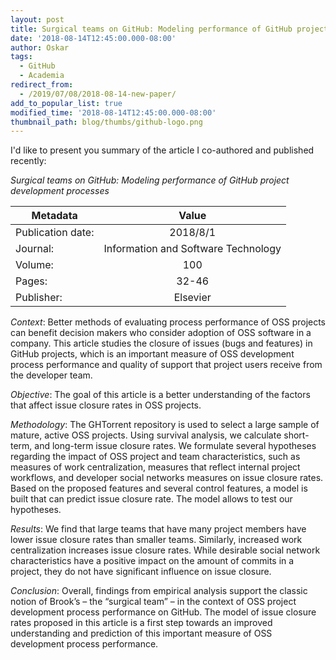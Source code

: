 ```yaml
---
layout: post
title: Surgical teams on GitHub: Modeling performance of GitHub project development processes
date: '2018-08-14T12:45:00.000-08:00'
author: Oskar
tags:
  - GitHub
  - Academia
redirect_from:
  - /2019/07/08/2018-08-14-new-paper/
add_to_popular_list: true
modified_time: '2018-08-14T12:45:00.000-08:00'
thumbnail_path: blog/thumbs/github-logo.png
---
```


I'd like to present you summary of the article I co-authored and published recently: 

_Surgical teams on GitHub: Modeling performance of GitHub project development processes_

<!--more-->

| Metadata          | Value                                    |
| ----------------- |:----------------------------------------:|
| Publication date: | 2018/8/1                                 |
| Journal:          | Information and Software Technology      |
| Volume:           | 100                                      |
| Pages:            | 32-46                                    |
| Publisher:        | Elsevier                                 |

*Context*: Better methods of evaluating process performance of OSS projects can benefit decision makers who consider adoption of OSS software in a company. This article studies the closure of issues (bugs and features) in GitHub projects, which is an important measure of OSS development process performance and quality of support that project users receive from the developer team.

*Objective*: The goal of this article is a better understanding of the factors that affect issue closure rates in OSS projects.

*Methodology*: The GHTorrent repository is used to select a large sample of mature, active OSS projects. Using survival analysis, we calculate short-term, and long-term issue closure rates. We formulate several hypotheses regarding the impact of OSS project and team characteristics, such as measures of work centralization, measures that reflect internal project workflows, and developer social networks measures on issue closure rates. Based on the proposed features and several control features, a model is built that can predict issue closure rate. The model allows to test our hypotheses.

*Results*: We find that large teams that have many project members have lower issue closure rates than smaller teams. Similarly, increased work centralization increases issue closure rates. While desirable social network characteristics have a positive impact on the amount of commits in a project, they do not have significant influence on issue closure.

*Conclusion*: Overall, findings from empirical analysis support the classic notion of Brook’s – the “surgical team” – in the context of OSS project development process performance on GitHub. The model of issue closure rates proposed in this article is a first step towards an improved understanding and prediction of this important measure of OSS development process performance.